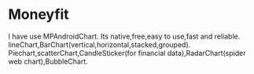 # Moneyfit

I have use MPAndroidChart.
Its native,free,easy to use,fast and reliable.
lineChart,BarChart(vertical,horizontal,stacked,grouped).
Piechart,scatterChart,CandleSticker(for financial data),RadarChart(spider web chart),BubbleChart.
